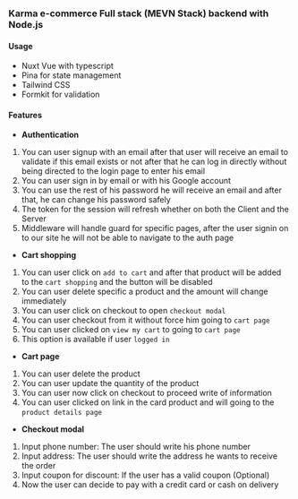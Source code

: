 ### Karma e-commerce Full stack (MEVN Stack) backend with Node.js <link>

#### Usage

- Nuxt Vue with typescript
- Pina for state management
- Tailwind CSS
- Formkit for validation

#### Features

- **Authentication**

1. You can user signup with an email after that user will receive an email to validate if this email exists or not after that he can log in directly without being directed to the login page to enter his email
2. You can user sign in by email or with his Google account
3. You can use the rest of his password he will receive an email and after that, he can change his password safely
4. The token for the session will refresh whether on both the Client and the Server
5. Middleware will handle guard for specific pages, after the user signin on to our site he will not be able to navigate to the auth page

- **Cart shopping**

1. You can user click on `add to cart` and after that product will be added to the `cart shopping` and the button will be disabled
2. You can user delete specific a product and the amount will change immediately
3. You can user click on checkout to open `checkout modal`
4. You can user checkout from it without force him going to `cart page`
5. You can user clicked on `view my cart` to going to `cart page`
6. This option is available if user `logged in`

- **Cart page**

1. You can user delete the product
2. You can user update the quantity of the product
3. You can user now click on checkout to proceed write of information
4. You can user clicked on link in the card product and will going to the `product details page`

- **Checkout modal**

1. Input phone number: The user should write his phone number
2. Input address: The user should write the address he wants to receive the order
3. Input coupon for discount: If the user has a valid coupon (Optional)
4. Now the user can decide to pay with a credit card or cash on delivery
